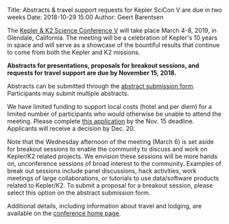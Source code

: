 Title: Abstracts & travel support requests for Kepler SciCon V are due in two weeks
Date: 2018-10-29 15:00
Author: Geert Barentsen

The <a href='scicon-2019/index.html'>Kepler & K2 Science Conference V</a>
will take place March 4-8, 2019, in Glendale, California.
The meeting will be a celebration of Kepler's 10 years in space
and will serve as a showcase of the bountiful results that continue to come
from both the Kepler and K2 missions.

**Abstracts for presentations, proposals for breakout sessions, and requests for travel support are due by November 15, 2018.**

Abstracts can be submitted through the
[abstract submission form](https://catcopy.ipac.caltech.edu/ksc2019/abstract.php). Participants may submit multiple abstracts.

We have limited funding to support local costs (hotel and per diem) for a limited number of
participants who would otherwise be unable to attend the meeting.
Please complete <a href='https://docs.google.com/forms/d/15qk9f9hovgSphVGIHUHqpu_NzJ-moA6WCahxGFsDGfk/edit?ts=5b8589cb'>this application</a> by the Nov. 15 deadline.
Applicants will receive a decision by Dec. 20.

Note that the Wednesday afternoon of the meeting (March 6) is set aside for breakout sessions
to enable the community to discuss and work on Kepler/K2 related projects.
We envision these sessions will be more hands on, unconference sessions
of broad interest to the community.
Examples of break out sessions include panel discussions, hack activities,
work meetings of large collaborations, or tutorials to use data/software products related to Kepler/K2.
To submit a proposal for a breakout session, please select this option on the abstract submission form.

Additional details, including information about travel and lodging,
are available on the [conference home page](/scicon-2019/).
